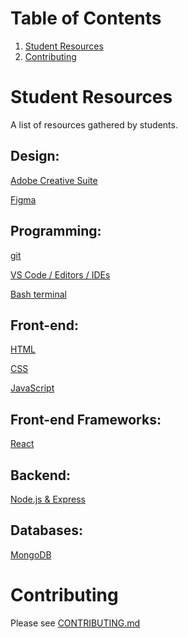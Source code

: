 # Table of Contents

1. [Student Resources](#student-resources)
2. [Contributing](#contributing)

# Student Resources

A list of resources gathered by students.

## Design:

[Adobe Creative Suite](./design/adobe-creative-suite.md)

[Figma](./design/figma.md)

## Programming:

[git](./programming/git.md)

[VS Code / Editors / IDEs](./programming/vs-code-editors-ides.md)

[Bash terminal](./programming/bash-terminal.md)

## Front-end:

[HTML](./front-end/html.md)

[CSS](./front-end/css.md)

[JavaScript](./front-end/javascript.md)

## Front-end Frameworks:

[React](./front-end-frameworks/react.md)

## Backend:

[Node.js & Express](./backend/node-js-express.md)

## Databases:

[MongoDB](./databases/mongodb.md)

# Contributing

Please see [CONTRIBUTING.md](./CONTRIBUTING.md)
